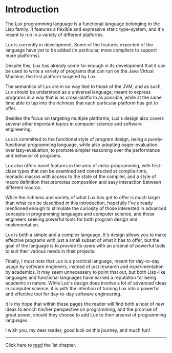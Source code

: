 # Introduction

The Lux programming language is a functional language belonging to the Lisp family.
It features a flexible and expressive static type-system, and it's meant to run in a variety of different platforms.

Lux is currently in development.
Some of the features expected of the language have yet to be added (in particular, more compilers to support more platforms).

Despite this, Lux has already come far enough in its development that it can be used to write a variety of programs that can run on the Java Virtual Machine, the first platform targeted by Lux.

The semantics of Lux are in no way tied to those of the JVM, and as such, Lux should be understood as a universal language; meant to express programs in a way that is as cross-platform as possible, while at the same time able to tap into the richness that each particular platform has got to offer.

Besides the focus on targeting multiple platforms, Lux's design also covers several other important topics in computer science and software engineering.

Lux is committed to the functional style of program design, being a purely-functional programming language, while also adopting eager-evaluation over lazy-evaluation, to promote simpler reasoning over the performance and behavior of programs.

Lux also offers novel features in the area of meta-programming, with first-class types that can be examined and constructed at compile-time, monadic macros with access to the state of the compiler, and a style of macro definition that promotes composition and easy interaction between different macros.

While the richness and variety of what Lux has got to offer is much larger than what can be described in this introduction, hopefully I've already mentioned enough to stimulate the curiosity of those interested in advanced concepts in programming languages and computer science, and those engineers seeking powerful tools for both program design and implementation.

Lux is both a simple and a complex language.
It's design allows you to make effective programs with just a small subset of what it has to offer, but the goal of the language is to provide its users with an arsenal of powerful tools to suit their various needs in their projects.

Finally, I must note that Lux is a practical language, meant for day-to-day usage by software engineers, instead of just research and experimentation by academics.
It may seem unnecessary to point that out, but both Lisp-like languages and functional languages have earned a reputation for being academic in nature.
While Lux's design does involve a lot of advanced ideas in computer science, it is with the intention of turning Lux into a powerful and effective tool for day-to-day software engineering.

It is my hope that within these pages the reader will find both a host of new ideas to enrich his/her perspective on programming, and the promise of great power, should they choose to add Lux to their arsenal of programming languages.

I wish you, my dear reader, good luck on this journey, and much fun!

---

Click here to [read](chapter_1.md) the 1st chapter.

